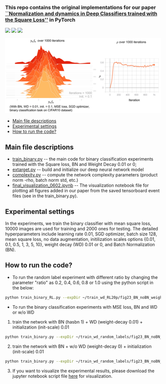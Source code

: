 ### This repo contains the original implementations for our paper [``Normalization and dynamics in Deep Classifiers trained with the Square Loss''](https://cbmm.mit.edu/sites/default/files/publications/JMLR__2021-22.pdf) in PyTorch
<a href="#"><img src="https://img.shields.io/github/workflow/status/milesial/PyTorch-UNet/Publish%20Docker%20image?logo=github&style=for-the-badge" /></a>
<a href="https://pytorch.org/"><img src="https://img.shields.io/badge/PyTorch-v1.9.0-red.svg?logo=PyTorch&style=for-the-badge" /></a>
<a href="#"><img src="https://img.shields.io/badge/python-v3.6+-blue.svg?logo=python&style=for-the-badge" /></a>

![training dynamics of deep nets](https://github.com/GraceXu182/binaryclassifiers_squareloss/blob/main/ynfn_rho_over_1000iterations_github.png)

- [Main file descriptions](#main-file-descriptions)
- [Experimental settings](#experimental-settings)
- [How to run the code?](#how-to-run-the-code)

## Main file descriptions

- [train_binary.py](https://github.com/GraceXu182/binaryclassifiers_squareloss/blob/0b088bab2295f8ac75dd8bda202bbbe2571aa72e/train_binary.py) -- the main code for binary classification experiments trained with the Square loss, BN and Weight Decay 0.01 or 0;
- [extarget.py](https://github.com/GraceXu182/binaryclassifiers_squareloss/blob/0b088bab2295f8ac75dd8bda202bbbe2571aa72e/extarget.py) -- build and initialize our deep neural network model
- [complexity.py](https://github.com/GraceXu182/binaryclassifiers_squareloss/blob/0b088bab2295f8ac75dd8bda202bbbe2571aa72e/complexity.py) -- compute the network complexity parameters (product norm -rho, batch norm std, etc.)
- [final\_visualization\_0602.ipynb](https://www.dropbox.com/s/717k1cug1ejxqcn/final_visualization_0602.zip?dl=0) -- The visualization notebook file for plotting all figures added in our paper from the saved tensorboard event files (see in the train_binary.py).

## Experimental settings

In the experiments, we train the binary classifier with mean square loss, 10000 images are used for training and 2000 ones for testing. The detailed hyperparameters include learning rate 0.01, SGD optimizer, batch size 128, mean square loss, no data augmentation, initilization scales options {0.01, 0.1, 0.5, 1, 3, 5, 10}, weight decay (WD) 0.01 or 0, and Batch Normalization (BN).

## How to run the code?

* To run the random label experiment with different ratio by changing the parameter "ratio" as 0.2, 0.4, 0.6, 0.8 or 1.0 using the python script in the below:
```bash
python train_binary_RL.py --expDir ~/train_wd_RL20p/fig23_BN_noBN_weight_decay/binary_class_1_2_NetSimpleConv4_normx1_lr_d01_scale_d1_hasbn_1_decay_0.01/       --dataset cifar10 --class1 1 --class2 2 --layers 10 --widen-factor 4 --epochs 1000 --ratio 0.2 --init-scale 0.1 --exp-name 10K_n_wd --init-type const_norm --lr 0.01 --arch NetSimpleConv4 --weight-decay 0.01 --loss_type MSE --nesterov 0 --no-augment --tensorboard --normx1 L2  --hasbn 1
```
* To run the binary classification experiments with MSE loss, BN and WD or w/o WD

 1) train the network with BN (hasbn 1) + WD (weight-decay 0.01) + initialization (init-scale) 0.01
```bash
python train_binary.py --expDir ~/train_wd_random_labels/fig23_BN_noBN_weight_decay/binary_class_1_2_NetSimpleConv4_normx1_lr_d01_scale_d01_hasbn_1_decay_0.01/       --dataset cifar10 --class1 1 --class2 2 --layers 10 --widen-factor 4 --epochs 1000 --init-scale 0.01 --exp-name 10K_n_wd --init-type const_norm --lr 0.01 --arch NetSimpleConv4 --weight-decay 0.01 --loss_type MSE --nesterov 0 --no-augment --tensorboard --normx1 L2  --hasbn 1
```

 2) train the network with BN + w/o WD (weight-decay 0) + initialization (init-scale) 0.01
```bash
python train_binary.py --expDir ~/train_wd_random_labels/fig23_BN_noBN_weight_decay/binary_class_1_2_NetSimpleConv4_normx1_lr_d01_scale_d01_hasbn_1_decay_0.01/       --dataset cifar10 --class1 1 --class2 2 --layers 10 --widen-factor 4 --epochs 1000 --init-scale 0.01 --exp-name 10K_n_wd --init-type const_norm --lr 0.01 --arch NetSimpleConv4 --weight-decay 0.01 --loss_type MSE --nesterov 0 --no-augment --tensorboard --normx1 L2  --hasbn 1
```
 3) If you want to visualize the experimental results, please download the jupyter notebook script file [here](https://www.dropbox.com/s/717k1cug1ejxqcn/final_visualization_0602.zip?dl=0) for visualization.







